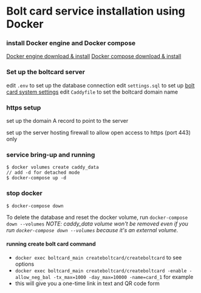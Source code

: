 # Bolt card service installation using Docker

### install Docker engine and Docker compose

[Docker engine download & install](https://docs.docker.com/engine/install/)
[Docker compose download & install](https://docs.docker.com/compose/install/)

### Set up the boltcard server
edit `.env` to set up the database connection
edit `settings.sql` to set up [bolt card system settings](SETTINGS.md)
edit `Caddyfile` to set the boltcard domain name

### https setup

set up the domain A record to point to the server

set up the server hosting firewall to allow open access to https (port 443) only


### service bring-up and running
```
$ docker volumes create caddy_data
// add -d for detached mode
$ docker-compose up -d
```

### stop docker
```
$ docker-compose down
```
To delete the database and reset the docker volume, run `docker-compose down --volumes`
*NOTE:  caddy_data volume won't be removed even if you run `docker-compose down --volumes` because it's an external volume.*  


#### running create bolt card command
-  `docker exec boltcard_main createboltcard/createboltcard`  to see options
-  `docker exec boltcard_main createboltcard/createboltcard -enable -allow_neg_bal -tx_max=1000 -day_max=10000 -name=card_1`  for example
-  this will give you a one-time link in text and QR code form